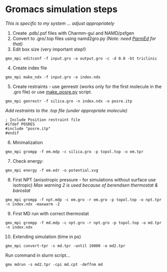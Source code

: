 # Gromacs simulation steps
*This is specific to my system ... adjust appropriately*

1. Create .pdb/.psf files with Charmm-gui and NAMD/psfgen
2. Convert to .gro/.top files using namd2gro.py 
    *(Note: need [ParmEd](https://github.com/ParmEd/ParmEd) for that)*
3. Edit box size (very important step!)
  ```
  gmx_mpi editconf -f input.gro -o output.gro -c -d 0.0 -bt triclinic
  ```
4. Create index file
  ```
  gmx_mpi make_ndx -f input.gro -o index.ndx
  ```
5. Create restraints - use genrestr (works only for the first molecule in the .gro file) or use [make_posre.py](./make_posre.py) script.
  ```
  gmx_mpi genrestr -f silica.gro -n index.ndx -o posre.itp
  ```
   
 _Add restraints to the .top file (under appropriate molecule)_
  
  ```
  ; Include Position restraint file
  #ifdef POSRES
  #include "posre.itp"
  #endif
  ```
6. Minimalization
  ```
  gmx_mpi grompp -f em.mdp -c silica.gro -p topol.top -o em.tpr 
  ```
7. Check energy:
  ```
  gmx_mpi energy -f em.edr -o potential.xvg
  ```
8. First NPT (anisotropic pressure - for simulations without surface use isotropic)
   _Max warning 2 is used because of berendsen thermostat & barostat_
  ```
  gmx_mpi grompp -f npt.mdp -c em.gro -r em.gro -p topol.top -o npt.tpr -n index.ndx -maxwarm -2
  ```
9. First MD run with correct thermostat
  ```
  gmx_mpi grompp -f md.mdp -c npt.gro -r npt.gro -p topol.top -o md.tpr -n index.ndx
  ```
10. Extending simulation (time in ps)
   ```
   gmx_mpi convert-tpr -s md.tpr -until 10000 -o md2.tpr

   ```
   Run command in slurm script...
   ```
   gmx mdrun -s md2.tpr -cpi md.cpt -deffnm md

   ```
